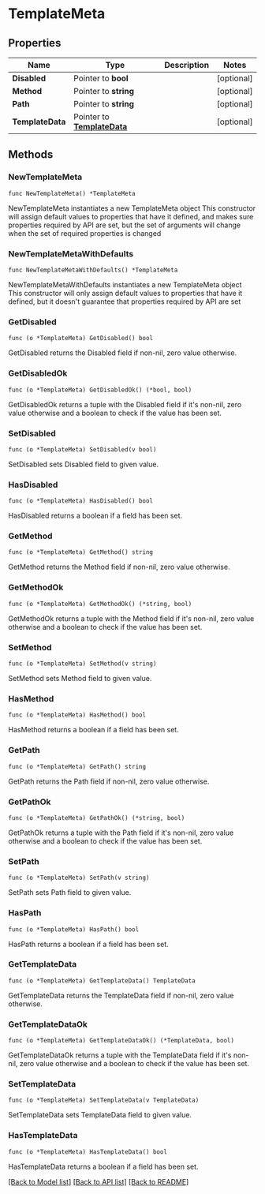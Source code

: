 # TemplateMeta

## Properties

Name | Type | Description | Notes
------------ | ------------- | ------------- | -------------
**Disabled** | Pointer to **bool** |  | [optional] 
**Method** | Pointer to **string** |  | [optional] 
**Path** | Pointer to **string** |  | [optional] 
**TemplateData** | Pointer to [**TemplateData**](TemplateData.md) |  | [optional] 

## Methods

### NewTemplateMeta

`func NewTemplateMeta() *TemplateMeta`

NewTemplateMeta instantiates a new TemplateMeta object
This constructor will assign default values to properties that have it defined,
and makes sure properties required by API are set, but the set of arguments
will change when the set of required properties is changed

### NewTemplateMetaWithDefaults

`func NewTemplateMetaWithDefaults() *TemplateMeta`

NewTemplateMetaWithDefaults instantiates a new TemplateMeta object
This constructor will only assign default values to properties that have it defined,
but it doesn't guarantee that properties required by API are set

### GetDisabled

`func (o *TemplateMeta) GetDisabled() bool`

GetDisabled returns the Disabled field if non-nil, zero value otherwise.

### GetDisabledOk

`func (o *TemplateMeta) GetDisabledOk() (*bool, bool)`

GetDisabledOk returns a tuple with the Disabled field if it's non-nil, zero value otherwise
and a boolean to check if the value has been set.

### SetDisabled

`func (o *TemplateMeta) SetDisabled(v bool)`

SetDisabled sets Disabled field to given value.

### HasDisabled

`func (o *TemplateMeta) HasDisabled() bool`

HasDisabled returns a boolean if a field has been set.

### GetMethod

`func (o *TemplateMeta) GetMethod() string`

GetMethod returns the Method field if non-nil, zero value otherwise.

### GetMethodOk

`func (o *TemplateMeta) GetMethodOk() (*string, bool)`

GetMethodOk returns a tuple with the Method field if it's non-nil, zero value otherwise
and a boolean to check if the value has been set.

### SetMethod

`func (o *TemplateMeta) SetMethod(v string)`

SetMethod sets Method field to given value.

### HasMethod

`func (o *TemplateMeta) HasMethod() bool`

HasMethod returns a boolean if a field has been set.

### GetPath

`func (o *TemplateMeta) GetPath() string`

GetPath returns the Path field if non-nil, zero value otherwise.

### GetPathOk

`func (o *TemplateMeta) GetPathOk() (*string, bool)`

GetPathOk returns a tuple with the Path field if it's non-nil, zero value otherwise
and a boolean to check if the value has been set.

### SetPath

`func (o *TemplateMeta) SetPath(v string)`

SetPath sets Path field to given value.

### HasPath

`func (o *TemplateMeta) HasPath() bool`

HasPath returns a boolean if a field has been set.

### GetTemplateData

`func (o *TemplateMeta) GetTemplateData() TemplateData`

GetTemplateData returns the TemplateData field if non-nil, zero value otherwise.

### GetTemplateDataOk

`func (o *TemplateMeta) GetTemplateDataOk() (*TemplateData, bool)`

GetTemplateDataOk returns a tuple with the TemplateData field if it's non-nil, zero value otherwise
and a boolean to check if the value has been set.

### SetTemplateData

`func (o *TemplateMeta) SetTemplateData(v TemplateData)`

SetTemplateData sets TemplateData field to given value.

### HasTemplateData

`func (o *TemplateMeta) HasTemplateData() bool`

HasTemplateData returns a boolean if a field has been set.


[[Back to Model list]](../README.md#documentation-for-models) [[Back to API list]](../README.md#documentation-for-api-endpoints) [[Back to README]](../README.md)


